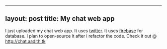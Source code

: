 
---
layout: post
title: My chat web app
---

I just uploaded my chat web app. It uses [twitter](http://twitter.com). It uses [firebase](http://firebase.com) for database. I plan to open-source it after i refactor the code.
Check it out @ <http://chat.aadith.tk>
